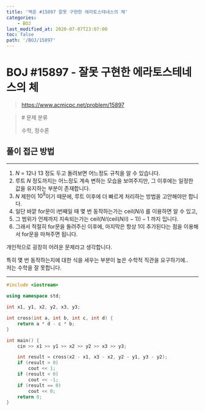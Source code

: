 ```yaml
---
title: '백준 #15897 잘못 구현한 에라토스테네스의 체'
categories:
    - BOJ
last_modified_at: 2020-07-07T23:07:00
toc: false
path: '/BOJ/15897'
---
```


# BOJ #15897 - 잘못 구현한 에라토스테네스의 체

> https://www.acmicpc.net/problem/15897

> \# 문제 분류
>
> 수학, 정수론

## 풀이 접근 방법

---

1. $N$ = 12나 13 정도 두고 돌려보면 어느정도 규칙을 알 수 있습니다.
2. 루트 $N$ 정도까지는 어느정도 계속 변하는 모습을 보여주지만, 그 이후에는 일정한 값을 유지하는 부분이 존재합니다.
3. $N$ 제한이 $10^9$이기 때문에, 루트 이후에 더 빠르게 처리하는 방법을 고안해야만 합니다.
4. 일단 바깥 for문이 i번째일 때 몇 번 동작하는가는 $\text{ceil}(N/ i)$ 를 이용하면 알 수 있고,
5. 그 범위가 언제까지 지속되는가는 $\text{ceil}(N/(\text{ceil}(N/i)-1))-1$ 까지 입니다.
6. 그래서 적절히 for문을 돌려주신 이후에, 마지막은 항상 1이 추가된다는 점을 이용해서 for문을 마쳐주면 됩니다.

개인적으로 굉장히 어려운 문제라고 생각합니다.

특히 몇 번 동작하는지에 대한 식을 세우는 부분이 높은 수학적 직관을 요구하기에..<br/>
저는 수학을 잘 못합니다.

---

```c++
#include <iostream>

using namespace std;

int x1, y1, x2, y2, x3, y3;

int cross(int a, int b, int c, int d) {
    return a * d - c * b;
}

int main() {
    cin >> x1 >> y1 >> x2 >> y2 >> x3 >> y3;

    int result = cross(x2 - x1, x3 - x2, y2 - y1, y3 - y2);
    if (result > 0)
        cout << 1;
    if (result < 0)
        cout << -1;
    if (result == 0)
        cout << 0;
    return 0;
}
```
